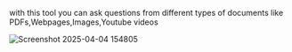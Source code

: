 with this tool you can ask questions from different types of documents like PDFs,Webpages,Images,Youtube videos

![Screenshot 2025-04-04 154805](https://github.com/user-attachments/assets/ff78c920-01a6-4e86-94cd-0bad311380d3)
